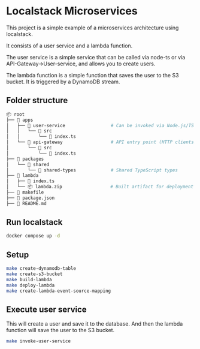 # Localstack Microservices

This project is a simple example of a microservices architecture using localstack.

It consists of a user service and a lambda function.

The user service is a simple service that can be called via node-ts or via API-Gateway->User-service, and allows you to create users.

The lambda function is a simple function that saves the user to the S3 bucket.
It is triggered by a DynamoDB stream.

## Folder structure

```bash
📦 root
├── 📁 apps
│   ├── 📁 user-service                 # Can be invoked via Node.js/TS or API Gateway
│   │   └── 📁 src
│   │       └── 📄 index.ts
│   └── 📁 api-gateway                  # API entry point (HTTP clients or curl)
│       └── 📁 src
│           └── 📄 index.ts
├── 📁 packages
│   └── 📁 shared
│       └── 📁 shared-types             # Shared TypeScript types
├── 📁 lambda
│   ├── 📄 index.ts
│   └── 📦 lambda.zip                  # Built artifact for deployment
├── 📄 makefile
├── 📄 package.json
├── 📄 README.md

```

## Run localstack

```bash
docker compose up -d
```

## Setup

```bash
make create-dynamodb-table
make create-s3-bucket
make build-lambda
make deploy-lambda
make create-lambda-event-source-mapping
```

## Execute user service

This will create a user and save it to the database.
And then the lambda function will save the user to the S3 bucket.

```bash
make invoke-user-service
```
